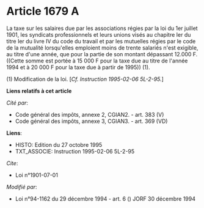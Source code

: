 # Article 1679 A

La taxe sur les salaires due par les associations régies par la loi du 1er juillet 1901, les syndicats professionnels et
leurs unions visés au chapitre Ier du titre Ier du livre IV du code du travail et par les mutuelles régies par le code de la
mutualité lorsqu'elles emploient moins de trente salariés n'est exigible, au titre d'une année, que pour la partie de son
montant dépassant 12.000 F. ((Cette somme est portée à 15 000 F pour la taxe due au titre de l'année 1994 et à 20 000 F pour
la taxe due à partir de 1995)) (1).

(1) Modification de la loi. [*Cf. Instruction 1995-02-06 5L-2-95.*]

**Liens relatifs à cet article**

_Cité par_:

  - Code général des impôts, annexe 2, CGIAN2. - art. 383 (V)
  - Code général des impôts, annexe 3, CGIAN3. - art. 369 (VD)

**Liens**:

  - HISTO: Edition du 27 octobre 1995
  - TXT_ASSOCIE: Instruction 1995-02-06 5L-2-95

_Cite_:

  - Loi n°1901-07-01

_Modifié par_:

  - Loi n°94-1162 du 29 décembre 1994 - art. 6 () JORF 30 décembre 1994

